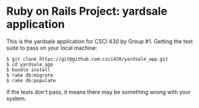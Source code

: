 # Ruby on Rails Project: yardsale application

This is the yardsale application for CSCI 430 by Group #1. Getting the test suite to pass on your local machine:

    $ git clone https://git@github.com:csci430/yardsale_app.git
    $ cd yardsale_app
    $ bundle install
    $ rake db:migrate
    $ rake db:populate

If the tests don't pass, it means there may be something wrong with your system.